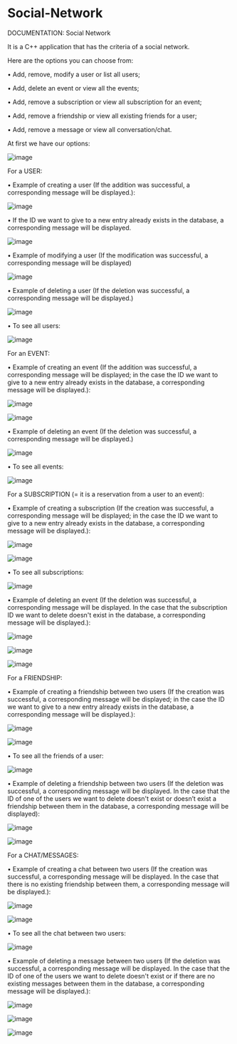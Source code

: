 # Social-Network
DOCUMENTATION: Social Network

It is a C++ application that has the criteria of a social network. 

Here are the options you can choose from:

•	Add, remove, modify a user or list all users;

•	Add, delete an event or view all the events;

•	Add, remove a subscription or view all subscription for an event;

•	Add, remove a friendship or view all existing friends for a user;

•	Add, remove a message or view all conversation/chat.


At first we have our options:


![image](https://user-images.githubusercontent.com/91502151/228576562-05bb4595-af63-48c6-bea8-6b6b545fd0a6.png)

For a USER:

•	Example of creating a user (If the addition was successful, a corresponding message will be displayed.):

![image](https://user-images.githubusercontent.com/91502151/228576772-1a1d61be-badd-4892-8b93-d53560f1aa7c.png)

•	If the ID we want to give to a new entry already exists in the database, a corresponding message will be displayed.

![image](https://user-images.githubusercontent.com/91502151/228576967-63700542-8daf-475d-b2a5-cf8f10f1a6c3.png)

•	Example of modifying a user (If the modification was successful, a corresponding message will be displayed)

![image](https://user-images.githubusercontent.com/91502151/228577067-9eac4676-29be-406e-b24a-d01f51d0c88f.png)

•	Example of deleting a user (If the deletion was successful, a corresponding message will be displayed.)

![image](https://user-images.githubusercontent.com/91502151/228577140-0bdff4e3-6a86-449a-a7b8-79ae01909aba.png)

•	To see all users:

![image](https://user-images.githubusercontent.com/91502151/228577236-01b82a48-5b7a-4755-9320-ff736b323ae4.png)


For an EVENT:

•	Example of creating an event (If the addition was successful, a corresponding message will be displayed; in the case the ID we want to give to a new entry already exists in the database, a corresponding message will be displayed.):

![image](https://user-images.githubusercontent.com/91502151/228577312-053b4892-4bcc-4e7d-a7a6-1650614fae87.png)

![image](https://user-images.githubusercontent.com/91502151/228577341-3f337932-e947-4851-b155-ba0d7e7253a7.png)

•	Example of deleting an event (If the deletion was successful, a corresponding message will be displayed.)

![image](https://user-images.githubusercontent.com/91502151/228577438-ee5f4ef9-d8c9-408a-a359-516e53805021.png)

•	To see all events:

![image](https://user-images.githubusercontent.com/91502151/228577502-e810453a-55a2-4c0e-8a6a-4cb106dd1a59.png)


For a SUBSCRIPTION (= it is a reservation from a user to an event):

•	Example of creating a subscription (If the creation was successful, a corresponding message will be displayed; in the case the ID we want to give to a new entry already exists in the database, a corresponding message will be displayed.):

![image](https://user-images.githubusercontent.com/91502151/228577574-869400cb-ec50-44fc-9039-0e543f06651f.png)

![image](https://user-images.githubusercontent.com/91502151/228577597-ee6dbe70-8609-4ac7-9b8b-6cab84ec6caa.png)

•	To see all subscriptions:

![image](https://user-images.githubusercontent.com/91502151/228577687-a4b28813-4715-41a1-ae58-2a9569c6939c.png)

•	Example of deleting an event (If the deletion was successful, a corresponding message will be displayed. In the case that the subscription ID we want to delete doesn't exist in the database, a corresponding message will be displayed.):

![image](https://user-images.githubusercontent.com/91502151/228577772-ef8fe660-f1d9-4261-89fc-7899e7471ba2.png)

![image](https://user-images.githubusercontent.com/91502151/228577800-e69bf192-68d0-425a-a9da-de1b494e4079.png)

![image](https://user-images.githubusercontent.com/91502151/228577837-6a8296cf-0ac9-463e-9c66-a43dd4092bf0.png)


For a FRIENDSHIP:

•	Example of creating a friendship between two users (If the creation was successful, a corresponding message will be displayed; in the case the ID we want to give to a new entry already exists in the database, a corresponding message will be displayed.):

![image](https://user-images.githubusercontent.com/91502151/228577893-a80defb9-e130-44fd-9974-67387c8a5671.png)

![image](https://user-images.githubusercontent.com/91502151/228577930-e70aac5b-8b33-4b55-8d08-b804884c043f.png)

•	To see all the friends of a user:

![image](https://user-images.githubusercontent.com/91502151/228578015-a26a322b-2afd-4927-a62c-a16bec9f6789.png)

•	Example of deleting a friendship between two users (If the deletion was successful, a corresponding message will be displayed. In the case that the ID of one of the users we want to delete doesn't exist or doesn’t exist a friendship between them in the database, a corresponding message will be displayed):

![image](https://user-images.githubusercontent.com/91502151/228578073-339c42b5-12a0-46e4-8f2f-a504e3aff895.png)

![image](https://user-images.githubusercontent.com/91502151/228578109-c003620d-117d-44af-a798-368f224fa5cd.png)


For a CHAT/MESSAGES:

•	Example of creating a chat between two users (If the creation was successful, a corresponding message will be displayed. In the case that there is no existing friendship between them, a corresponding message will be displayed.):

![image](https://user-images.githubusercontent.com/91502151/228578237-b6589764-1a08-4783-9130-6a1092c3d3cc.png)

![image](https://user-images.githubusercontent.com/91502151/228578269-969b3db0-a3f4-4ed7-bcfa-adc0f23c863d.png)

•	To see all the chat between two users:

![image](https://user-images.githubusercontent.com/91502151/228578350-8e119c3b-5d3d-426f-abb0-d7bfa6ce65a7.png)

•	Example of deleting a message between two users (If the deletion was successful, a corresponding message will be displayed. In the case that the ID of one of the users we want to delete doesn't exist or if there are no existing messages between them in the database, a corresponding message will be displayed.):

![image](https://user-images.githubusercontent.com/91502151/228578462-144029ca-d78d-40ac-915c-43c3582a5a94.png)

![image](https://user-images.githubusercontent.com/91502151/228578491-7b188745-6989-4ce5-950a-8ba4c629bdf5.png)

![image](https://user-images.githubusercontent.com/91502151/228578535-c06c482b-1f3e-45ac-8d8f-73a7b69bedb3.png)


